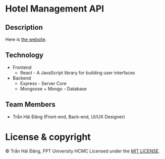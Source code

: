 # Hotel Management API

## Description

<!-- The API for managing a hotel of Mint Hotel. -->

<!-- Here is [the Frontend](https://github.com/hdang09/HotelManagement-FE) that using this API. -->

Here is [the website](http://hotel-management-three.vercel.app/).

## Technology

- Frontend
  - React - A JavaScript library for building user interfaces
- Backend
  - Express - Server Core
  - Mongoose + Mongo - Database

## Team Members

- Trần Hải Đăng (Front-end, Back-end, UI/UX Designer)

<!-- ## Guide

You can run this backend by create `.env` file with the content exactly like `.env.example` file then use command

```
yarn start
```

**Note:** if you want to deploy then replace `[YOUR_DATABASE_URL]` with your database URL. -->

# License & copyright

© Trần Hải Đăng, FPT University HCMC
Licensed under the [MIT LICENSE](LICENSE).
